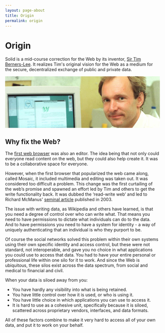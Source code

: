 ```yaml
---
layout: page-about
title: Origin
permalink: origin
---
```


# Origin

Solid is a mid-course correction for the Web by its inventor, 
[Sir Tim Berners-Lee](/team). It realizes Tim's original vision for the 
Web as a medium for the secure, decentralized exchange of public 
and private data.

<img src="/assets/img/timbl-cern.jpg"/>

## Why fix the Web?

The [first web browser](https://worldwideweb.cern.ch/) was also an editor. 
The idea being that not only could everyone read content on the web, but 
they could also help create it. It was 
to be a collaborative space for everyone.

However, when the first browser that popularized the web came along, called 
Mosaic, it included multimedia and editing was taken out. It was considered 
too difficult a problem. This change was the first curtailing of the web’s 
promise and spawned an effort led by Tim and others to get the write 
functionality back. It was dubbed the ‘read-write web’ and led to Richard 
McManus' 
[seminal article](https://web.archive.org/web/20181214015324/http://readwrite.com/2003/04/19/the_readwrite_w) 
published in 2003.

The issue with writing data, as Wikipedia and others have learned, is that you 
need a degree of control over who can write what. That means you need to have 
permissions to dictate what individuals can do to the data. And to have 
permissions you need to have a system for identity - a way of uniquely 
authenticating that an individual is who they purport to be.

Of course the social networks solved this problem within their own systems 
using their own specific identity and access control, but these were not 
standard, not interoperable, and gave you no choice in what applications you
could use to access that data. You had to have your entire personal
or professional life within one silo for it to work. And since the Web
is ubiquitous, these silos exist across the data spectrum, from social
and medical to financial and civil. 

When your data is siloed away from you:

* You have hardly any visibility into what is being retained.
* You have little control over how it is used, or who is using it. 
* You have little choice in which applications you can use to access it.
* It is hard to use as a cohesive unit, specifically because it is siloed,
scattered across proprietary vendors, interfaces, and data formats.

All of these factors combine to make it very hard to access all of your
own data, and put it to work on your behalf.
